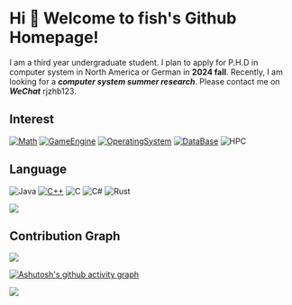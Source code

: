 # Hi 🎉 Welcome to fish's Github Homepage!
I am a third year undergraduate student.
I plan to apply for P.H.D in computer system in North America or German in **2024 fall**.
Recently, I am looking for a ***computer system summer research***. Please contact me on ***WeChat*** rjzhb123.
## Interest
[![Math](https://img.shields.io/badge/-Math-f05032?style=flat-square&logo=Math&logoColor=white)](https://www.linuxfoundation.org/)
[![GameEngine](https://img.shields.io/badge/-GameEngine-8DD6F9?style=flat-square&logo=Math&logoColor=white)](https://www.linuxfoundation.org/)
[![OperatingSystem](https://img.shields.io/badge/-OperatingSystem-333333?style=flat-square&logo=OperatingSystem&logoColor=white)](https://www.linuxfoundation.org/)
[![DataBase](https://img.shields.io/badge/DataBase-008C41?style=flat-square&logo=DataBase&logoColor=ffffff)](https://img.shields.io/badge/DataBase-brightgreen)
![HPC](https://img.shields.io/badge/-HPC-007396?style=flat-square&logo=HPC&logoColor=ffffff)
## Language
![Java](https://img.shields.io/badge/-Java-007396?style=flat-square&logo=Java&logoColor=ffffff)
[![C++](https://img.shields.io/badge/-C++-3776AB?style=flat-square&logo=c++&logoColor=ffffff)](https://www.python.org/)
![C](https://img.shields.io/badge/-C-4FC08D?style=flat-square&logo=C&logoColor=ffffff)
![C#](https://img.shields.io/badge/.NET-512BD4?style=flat-square&logo=C-Sharp&logoColor=ffffff)
![Rust](https://img.shields.io/badge/Rust-F7DF1E?style=flat-square&logo=Rust&logoColor=ffffff)

![](https://github-readme-stats.vercel.app/api/top-langs/?username=rjzhb&theme=dark&layout=compact)
## Contribution Graph
<img src="https://github-readme-streak-stats.herokuapp.com/?user=sun0225SUN" />

[![Ashutosh's github activity graph](https://github-readme-activity-graph.cyclic.app/graph?username=rjzhb&theme=merko)](https://github.com/ashutosh00710/github-readme-activity-graph)

 <img src="https://visitor-badge.glitch.me/badge?page_id=rjzhb" />


